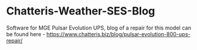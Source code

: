 # Chatteris-Weather-SES-Blog
Software for MGE Pulsar Evolution UPS, blog of a repair for this model can be found here - https://www.chatteris.biz/blog/pulsar-evolution-800-ups-repair/

